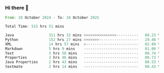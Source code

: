 ### Hi there 👋

<!--
**luoxuanzao/luoxuanzao** is a ✨ _special_ ✨ repository because its `README.md` (this file) appears on your GitHub profile.

Here are some ideas to get you started:

- 🔭 I’m currently working on ...
- 🌱 I’m currently learning ...
- 👯 I’m looking to collaborate on ...
- 🤔 I’m looking for help with ...
- 💬 Ask me about ...
- 📫 How to reach me: ...
- 😄 Pronouns: ...
- ⚡ Fun fact: ...
-->

<!--START_SECTION:waka-->

```rust
From: 18 October 2024 - To: 18 October 2025

Total Time: 515 hrs 51 mins

Java                311 hrs 32 mins >>>>>>>>>>>>>>>----------   60.23 %
Python              152 hrs 27 mins >>>>>>>------------------   29.48 %
XML                 14 hrs 57 mins  >------------------------   02.89 %
Markdown            5 hrs 9 mins    -------------------------   01.00 %
Text                3 hrs 50 mins   -------------------------   00.74 %
Properties          3 hrs 46 mins   -------------------------   00.73 %
Java Properties     2 hrs 43 mins   -------------------------   00.53 %
textmate            2 hrs 14 mins   -------------------------   00.43 %
```

<!--END_SECTION:waka-->